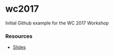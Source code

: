 # wc2017
Initial Github example for the WC 2017 Workshop

### Resources
- [Slides](https://slide.com/dtauer/wc2017)

